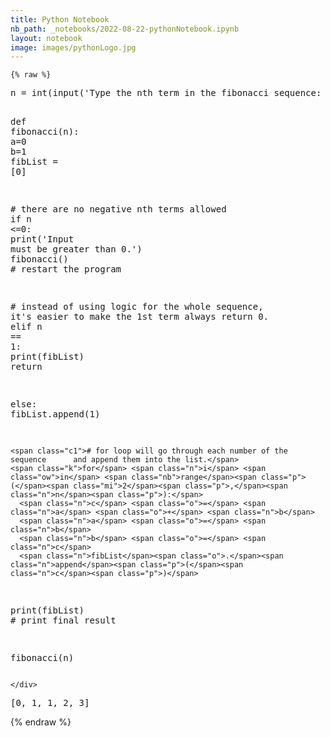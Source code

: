 ```yaml
---
title: Python Notebook
nb_path: _notebooks/2022-08-22-pythonNotebook.ipynb
layout: notebook
image: images/pythonLogo.jpg
---
```


<!--
#################################################
### THIS FILE WAS AUTOGENERATED! DO NOT EDIT! ###
#################################################
# file to edit: _notebooks/2022-08-22-pythonNotebook.ipynb
-->

<div class="container" id="notebook-container">
        
    {% raw %}
    
<div class="cell border-box-sizing code_cell rendered">
<div class="input">

<div class="inner_cell">
    <div class="input_area">
<div class=" highlight hl-ipython3"><pre><span></span><span class="n">n</span> <span class="o">=</span> <span class="nb">int</span><span class="p">(</span><span class="nb">input</span><span class="p">(</span><span class="s1">&#39;Type the nth term in the fibonacci sequence: &#39;</span><span class="p">))</span>

<span class="k">def</span> <span class="nf">fibonacci</span><span class="p">(</span><span class="n">n</span><span class="p">):</span>
  <span class="n">a</span><span class="o">=</span><span class="mi">0</span>
  <span class="n">b</span><span class="o">=</span><span class="mi">1</span>
  <span class="n">fibList</span> <span class="o">=</span> <span class="p">[</span><span class="mi">0</span><span class="p">]</span>

  <span class="c1"># there are no negative nth terms allowed</span>
  <span class="k">if</span> <span class="n">n</span> <span class="o">&lt;=</span><span class="mi">0</span><span class="p">:</span>
    <span class="nb">print</span><span class="p">(</span><span class="s1">&#39;Input must be greater than 0.&#39;</span><span class="p">)</span>
    <span class="n">fibonacci</span><span class="p">()</span> <span class="c1"># restart the program</span>

  <span class="c1"># instead of using logic for the whole sequence, it&#39;s       easier to make the 1st term always return 0.</span>
  <span class="k">elif</span> <span class="n">n</span> <span class="o">==</span> <span class="mi">1</span><span class="p">:</span>
    <span class="nb">print</span><span class="p">(</span><span class="n">fibList</span><span class="p">)</span>
    <span class="k">return</span>
  
  <span class="k">else</span><span class="p">:</span>
    <span class="n">fibList</span><span class="o">.</span><span class="n">append</span><span class="p">(</span><span class="mi">1</span><span class="p">)</span>
    
    <span class="c1"># for loop will go through each number of the sequence      and append them into the list.</span>
    <span class="k">for</span> <span class="n">i</span> <span class="ow">in</span> <span class="nb">range</span><span class="p">(</span><span class="mi">2</span><span class="p">,</span><span class="n">n</span><span class="p">):</span>
      <span class="n">c</span> <span class="o">=</span> <span class="n">a</span> <span class="o">+</span> <span class="n">b</span>
      <span class="n">a</span> <span class="o">=</span> <span class="n">b</span>
      <span class="n">b</span> <span class="o">=</span> <span class="n">c</span>
      <span class="n">fibList</span><span class="o">.</span><span class="n">append</span><span class="p">(</span><span class="n">c</span><span class="p">)</span>
  <span class="nb">print</span><span class="p">(</span><span class="n">fibList</span><span class="p">)</span> <span class="c1"># print final result</span>
      
<span class="n">fibonacci</span><span class="p">(</span><span class="n">n</span><span class="p">)</span>
</pre></div>

    </div>
</div>
</div>

<div class="output_wrapper">
<div class="output">

<div class="output_area">

<div class="output_subarea output_stream output_stdout output_text">
<pre>[0, 1, 1, 2, 3]
</pre>
</div>
</div>

</div>
</div>

</div>
    {% endraw %}

</div>
 

